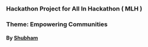 ### Hackathon Project for All In Hackathon ( MLH )
### Theme: Empowering Communities
#### By <a href="https://devpost.com/shubhamvishwakarma0604">Shubham</a>
